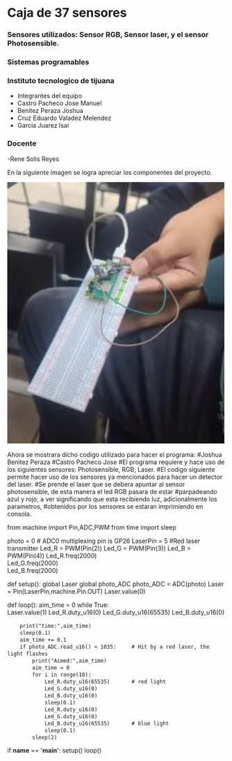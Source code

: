 # Caja de 37 sensores
### Sensores utilizados: Sensor RGB, Sensor laser, y el sensor Photosensible.

### Sistemas programables
### Instituto tecnologico de tijuana
- Integrantes del equipo
- Castro Pacheco Jose Manuel
- Benitez Peraza Joshua
- Cruz Eduardo Valadez Melendez
- Garcia Juarez Isai

### Docente
-Rene Solis Reyes

En la siguiente imagen se logra apreciar los componentes del proyecto.

<img src="sensor.JPG" alt="sensor" width="500" height="600">

Ahora se mostrara dicho codigo utilizado para hacer el programa:
#Joshua Benitez Peraza
#Castro Pacheco Jose
#El programa requiere y hace uso de los siguientes sensores: Photosensible, RGB, Laser.
#El codigo siguiente permite hacer uso de los sensores ya mencionados para hacer un detector del laser.
#Se prende el laser que se debera apuntar al sensor photosensible, de esta manera el led RGB pasara de estar
#parpadeando azul y rojo, a ver significando que esta recibiendo luz, adicionalmente los parametros,
#obtenidos por los sensores se estaran imprimiendo en consola.



from machine import Pin,ADC,PWM
from time import sleep
 
photo = 0               # ADC0 multiplexing pin is GP26
LaserPin = 5           #Red laser transmitter
Led_R = PWM(Pin(2))
Led_G = PWM(Pin(3))
Led_B = PWM(Pin(4))
Led_R.freq(2000)   
Led_G.freq(2000)   
Led_B.freq(2000)   
 
def setup():
    global Laser
    global photo_ADC
    photo_ADC = ADC(photo) 
    Laser = Pin(LaserPin,machine.Pin.OUT) 
    Laser.value(0) 
 
def loop():
    aim_time = 0
    while True:  
        Laser.value(1) 
        Led_R.duty_u16(0) 
        Led_G.duty_u16(65535)
        Led_B.duty_u16(0)
        
        print("time:",aim_time)
        sleep(0.1)
        aim_time += 0.1
        if photo_ADC.read_u16() < 1035:     # Hit by a red laser, the light flashes
            print("Aimed:",aim_time)
            aim_time = 0
            for i in range(10):
                Led_R.duty_u16(65535)       # red light
                Led_G.duty_u16(0)
                Led_B.duty_u16(0) 
                sleep(0.1)  
                Led_R.duty_u16(0)           
                Led_G.duty_u16(0)
                Led_B.duty_u16(65535)       # blue light
                sleep(0.1)
            sleep(2)
 
if __name__ == '__main__':
    setup() 
    loop() 
